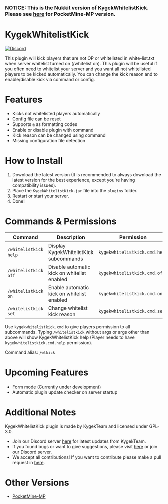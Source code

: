 ### NOTICE: This is the Nukkit version of KygekWhitelistKick. Please see [here](https://github.com/KygekTeam/KygekWhitelistKick) for PocketMine-MP version.

# KygekWhitelistKick

[![Discord](https://img.shields.io/discord/735439472992321587.svg?label=&logo=discord&logoColor=ffffff&color=7389D8&labelColor=6A7EC2)](https://discord.gg/CXtqUZv)

This plugin will kick players that are not OP or whitelisted in white-list.txt when server whitelist turned on (/whitelist on). This plugin will be useful if you often need to whitelist your server and you want all not whitelisted players to be kicked automatically. You can change the kick reason and to enable/disable kick via command or config.

# Features

- Kicks not whitelisted players automatically
- Config file can be reset
- Supports `&` as formatting codes
- Enable or disable plugin with command
- Kick reason can be changed using command
- Missing configuration file detection

# How to Install

1. Download the latest version (It is recommended to always download the latest version for the best experience, except you're having compatibility issues).
2. Place the `KygekWhitelistKick.jar` file into the `plugins` folder.
3. Restart or start your server.
4. Done!

# Commands & Permissions

| Command | Description | Permission | Default |
| --- | --- | --- | --- |
| `/whitelistkick help` | Display KygekWhitelistKick subcommands | `kygekwhitelistkick.cmd.help` | op |
| `/whitelistkick off` | Disable automatic kick on whitelist enabled | `kygekwhitelistkick.cmd.off` | op |
| `/whitelistkick on` | Enable automatic kick on whitelist enabled | `kygekwhitelistkick.cmd.on` | op |
| `/whitelistkick set` | Change whitelist kick reason | `kygekwhitelistkick.cmd.set` | op |

Use `kygekwhitelistkick.cmd` to give players permission to all subcommands. Typing `/whitelistkick` without args or args other than above will show KygekWhitelistKick help (Player needs to have `kygekwhitelistkick.cmd.help` permission).

Command alias: `/wlkick`

# Upcoming Features

- Form mode (Currently under development)
- Automatic plugin update checker on server startup

# Additional Notes

KygekWhitelistKick plugin is made by KygekTeam and licensed under GPL-3.0.

- Join our Discord server <a href="https://discord.gg/CXtqUZv">here</a> for latest updates from KygekTeam.
- If you found bugs or want to give suggestions, please visit <a href="https://github.com/KygekTeam/KygekWhitelistKick-Nukkit/issues">here</a> or join our Discord server.
- We accept all contributions! If you want to contribute please make a pull request in <a href="https://github.com/KygekTeam/KygekWhitelistKick-Nukkit/pulls">here</a>.

# Other Versions

- [PocketMine-MP](https://github.com/KygekTeam/KygekWhitelistKick)
